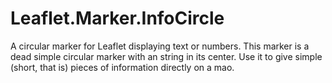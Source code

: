 # Leaflet.Marker.InfoCircle
A circular marker for Leaflet displaying text or numbers.
This marker is a dead simple circular marker with an string in its center.
Use it to give simple (short, that is) pieces of information directly on  a mao. 
